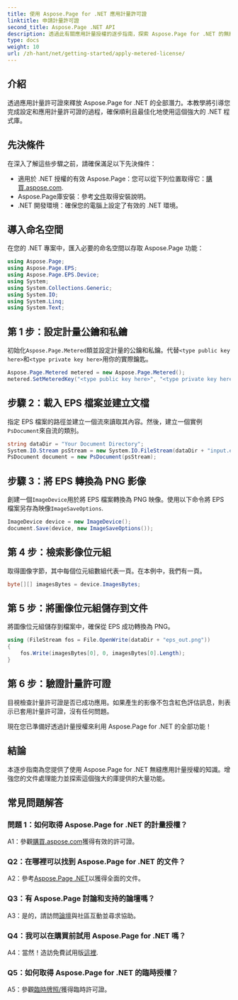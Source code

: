```yaml
---
title: 使用 Aspose.Page for .NET 應用計量許可證
linktitle: 申請計量許可證
second_title: Aspose.Page .NET API
description: 透過此有關應用計量授權的逐步指南，探索 Aspose.Page for .NET 的無縫整合。輕鬆優化文件處理。
type: docs
weight: 10
url: /zh-hant/net/getting-started/apply-metered-license/
---
```

## 介紹

透過應用計量許可證來釋放 Aspose.Page for .NET 的全部潛力。本教學將引導您完成設定和應用計量許可證的過程，確保順利且最佳化地使用這個強大的 .NET 程式庫。

## 先決條件

在深入了解這些步驟之前，請確保滿足以下先決條件：

- 適用於 .NET 授權的有效 Aspose.Page：您可以從下列位置取得它：[購買.aspose.com](https://purchase.aspose.com/buy).
-  Aspose.Page庫安裝：參考[文件](https://reference.aspose.com/page/net/)取得安裝說明。
- .NET 開發環境：確保您的電腦上設定了有效的 .NET 環境。

## 導入命名空間

在您的 .NET 專案中，匯入必要的命名空間以存取 Aspose.Page 功能：

```csharp
using Aspose.Page;
using Aspose.Page.EPS;
using Aspose.Page.EPS.Device;
using System;
using System.Collections.Generic;
using System.IO;
using System.Linq;
using System.Text;
```

## 第 1 步：設定計量公鑰和私鑰

初始化`Aspose.Page.Metered`類並設定計量的公鑰和私鑰。代替`<type public key here>`和`<type private key here>`用你的實際鑰匙。

```csharp
Aspose.Page.Metered metered = new Aspose.Page.Metered();
metered.SetMeteredKey("<type public key here>", "<type private key here>");
```

## 步驟 2：載入 EPS 檔案並建立文檔

指定 EPS 檔案的路徑並建立一個流來讀取其內容。然後，建立一個實例`PsDocument`來自流的類別。

```csharp
string dataDir = "Your Document Directory";
System.IO.Stream psStream = new System.IO.FileStream(dataDir + "input.eps", System.IO.FileMode.Open, System.IO.FileAccess.Read);
PsDocument document = new PsDocument(psStream);
```

## 步驟 3：將 EPS 轉換為 PNG 影像

創建一個`ImageDevice`用於將 EPS 檔案轉換為 PNG 映像。使用以下命令將 EPS 檔案另存為映像`ImageSaveOptions`.

```csharp
ImageDevice device = new ImageDevice();
document.Save(device, new ImageSaveOptions());
```

## 第 4 步：檢索影像位元組

取得圖像字節，其中每個位元組數組代表一頁。在本例中，我們有一頁。

```csharp
byte[][] imagesBytes = device.ImagesBytes;
```

## 第 5 步：將圖像位元組儲存到文件

將圖像位元組儲存到檔案中，確保從 EPS 成功轉換為 PNG。

```csharp
using (FileStream fos = File.OpenWrite(dataDir + "eps_out.png"))
{
    fos.Write(imagesBytes[0], 0, imagesBytes[0].Length);
}
```

## 第 6 步：驗證計量許可證

目視檢查計量許可證是否已成功應用。如果產生的影像不包含紅色評估訊息，則表示已套用計量許可證，沒有任何問題。

現在您已準備好透過計量授權來利用 Aspose.Page for .NET 的全部功能！

## 結論

本逐步指南為您提供了使用 Aspose.Page for .NET 無縫應用計量授權的知識。增強您的文件處理能力並探索這個強大的庫提供的大量功能。

## 常見問題解答

### 問題 1：如何取得 Aspose.Page for .NET 的計量授權？

 A1：參觀[購買.aspose.com](https://purchase.aspose.com/buy)獲得有效的許可證。

### Q2：在哪裡可以找到 Aspose.Page for .NET 的文件？

 A2：參考[Aspose.Page .NET](https://reference.aspose.com/page/net/)以獲得全面的文件。

### Q3：有 Aspose.Page 討論和支持的論壇嗎？

 A3：是的，請訪問[論壇](https://forum.aspose.com/c/page/39)與社區互動並尋求協助。

### Q4：我可以在購買前試用 Aspose.Page for .NET 嗎？

 A4：當然！造訪免費試用版[這裡](https://releases.aspose.com/).

### Q5：如何取得 Aspose.Page for .NET 的臨時授權？

A5：參觀[臨時牌照/](https://purchase.aspose.com/temporary-license/)獲得臨時許可證。